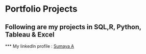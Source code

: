 # Portfolio Projects 

## Following are my projects in SQL,R, Python, Tableau & Excel
*** My linkedln profile : [Sumaya A](www.linkedin.com/in/sumaya-abdullathif)







